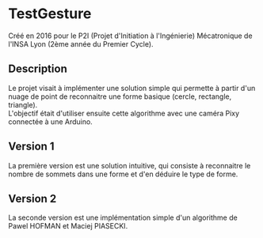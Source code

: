 # TestGesture
Créé en 2016 pour le P2I (Projet d'Initiation à l'Ingénierie) Mécatronique de l'INSA Lyon (2ème année du Premier Cycle).

## Description
Le projet visait à implémenter une solution simple qui permette à partir d'un nuage de point de reconnaitre une forme basique (cercle, rectangle, triangle).   
L'objectif était d'utiliser ensuite cette algorithme avec une caméra Pixy connectée à une Arduino.

## Version 1
La première version est une solution intuitive, qui consiste à reconnaitre le nombre de sommets dans une forme et d'en déduire le type de forme.

## Version 2
La seconde version est une implémentation simple d'un algorithme de Pawel HOFMAN et Maciej PIASECKI.
